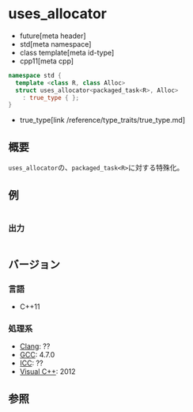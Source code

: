 # uses_allocator
* future[meta header]
* std[meta namespace]
* class template[meta id-type]
* cpp11[meta cpp]

```cpp
namespace std {
  template <class R, class Alloc>
  struct uses_allocator<packaged_task<R>, Alloc>
    : true_type { };
}
```
* true_type[link /reference/type_traits/true_type.md]

## 概要
`uses_allocator`の、`packaged_task<R>`に対する特殊化。


## 例
```cpp
```

### 出力
```cpp
```

## バージョン
### 言語
- C++11

### 処理系
- [Clang](/implementation.md#clang): ??
- [GCC](/implementation.md#gcc): 4.7.0
- [ICC](/implementation.md#icc): ??
- [Visual C++](/implementation.md#visual_cpp): 2012


## 参照



